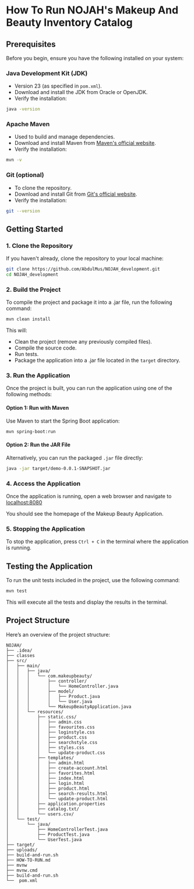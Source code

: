 
# How To Run NOJAH's Makeup And Beauty Inventory Catalog

## Prerequisites

Before you begin, ensure you have the following installed on your system:

### Java Development Kit (JDK)
- Version 23 (as specified in `pom.xml`).
- Download and install the JDK from Oracle or OpenJDK.
- Verify the installation:

```bash
java -version
```

### Apache Maven
- Used to build and manage dependencies.
- Download and install Maven from [Maven's official website](https://maven.apache.org/).
- Verify the installation:

```bash
mvn -v
```

### Git (optional)
- To clone the repository.
- Download and install Git from [Git's official website](https://git-scm.com/).
- Verify the installation:

```bash
git --version
```

## Getting Started

### 1. Clone the Repository
If you haven't already, clone the repository to your local machine:

```bash
git clone https://github.com/AbdulMus/NOJAH_development.git
cd NOJAH_development
```

### 2. Build the Project
To compile the project and package it into a .jar file, run the following command:

```bash
mvn clean install
```

This will:
- Clean the project (remove any previously compiled files).
- Compile the source code.
- Run tests.
- Package the application into a .jar file located in the `target` directory.

### 3. Run the Application
Once the project is built, you can run the application using one of the following methods:

#### Option 1: Run with Maven
Use Maven to start the Spring Boot application:

```bash
mvn spring-boot:run
```

#### Option 2: Run the JAR File
Alternatively, you can run the packaged `.jar` file directly:

```bash
java -jar target/demo-0.0.1-SNAPSHOT.jar
```

### 4. Access the Application
Once the application is running, open a web browser and navigate to [localhost:8080](http://localhost:8080)

You should see the homepage of the Makeup Beauty Application.

### 5. Stopping the Application
To stop the application, press `Ctrl + C` in the terminal where the application is running.

## Testing the Application
To run the unit tests included in the project, use the following command:

```bash
mvn test
```

This will execute all the tests and display the results in the terminal.

## Project Structure
Here’s an overview of the project structure:

```plaintext
NOJAH/
├── .idea/
├── classes
├── src/                                                    
│   ├── main/                                               
│   │   ├── java/                                           
│   │   │   └── com.makeupbeauty/                           
│   │   │       ├── controller/                             
│   │   │       │   └── HomeController.java                             
│   │   │       ├── model/                                  
│   │   │       │   ├── Product.java                          
│   │   │       │   └── User.java                       
│   │   │       └── MakeupBeautyApplication.java           
│   │   └── resources/                               
│   │       ├── static.css/                           
│   │       │   ├── admin.css                       
│   │       │   ├── favourites.css                  
│   │       │   ├── loginstyle.css                  
│   │       │   ├── product.css                     
│   │       │   ├── searchstyle.css                 
│   │       │   ├── styles.css                      
│   │       │   └── update-product.css              
│   │       ├── templates/                           
│   │       │   ├── admin.html                       
│   │       │   ├── create-account.html                       
│   │       │   ├── favorites.html                 
│   │       │   ├── index.html                  
│   │       │   ├── login.html                    
│   │       │   ├── product.html                
│   │       │   ├── search-results.html              
│   │       │   └── update-product.html              
│   │       ├── application.properties               
│   │       ├── catalog.txt/                           
│   │       └── users.csv/                          
│   └── test/                                              
│       └── java/                                           
│           ├── HomeControllerTest.java                        
│           ├── ProductTest.java                          
│           └── UserTest.java                           
├── target/ 
├── uploads/
├── build-and-run.sh
├── HOW-TO-RUN.md
├── mvnw
├── mvnw.cmd
├── build-and-run.sh                                                  
└──  pom.xml                                             
```
